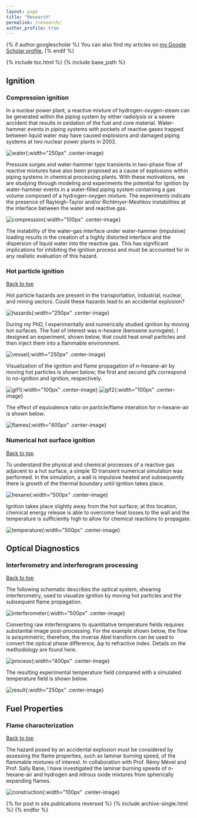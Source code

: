 ```yaml
---
layout: page
title: "Research"
permalink: /research/
author_profile: true
---
```

<a name="top"></a>

{% if author.googlescholar %}
  You can also find my articles on <u><a href="{{author.googlescholar}}">my Google Scholar profile</a>.</u>
{% endif %}

{% include toc.html %}
{% include base_path %}

## Ignition

### Compression ignition

In a nuclear power plant, a reactive mixture of hydrogen-oxygen-steam can be generated within the piping system by either radiolysis or a severe accident that results in oxidation of the fuel and core material. Water-hammer events in piping systems with pockets of reactive gases trapped between liquid water may have caused explosions and damaged piping systems at two nuclear power plants in 2002.

![water](/MySite/assets/waterhammer.png){:width="250px" .center-image} 

Pressure surges and water-hammer type transients in two-phase flow of reactive mixtures have also been proposed as a cause of explosions within piping systems in chemical processing plants. With these motivations, we are studying through modeling and experiments the potential for ignition by water-hammer events in a water-filled piping system containing a gas volume composed of a hydrogen-oxygen mixture. The experiments indicate the presence of Rayleigh-Taylor and/or Richtmyer-Meshkov instabilities at the interface between the water and reactive gas.

![compression](/MySite/assets/compression.gif){:width="100px" .center-image} 

The instability of the water-gas interface under water-hammer (impulsive) loading results in the creation of a highly distorted interface and the dispersion of liquid water into the reactive gas. This has significant implications for inhibiting the ignition process and must be accounted for in any realistic evaluation of this hazard.

### Hot particle ignition
<a href="#top">Back to top</a>

Hot particle hazards are present in the transportation, industrial, nuclear, and mining sectors. Could these hazards lead to an accidental explosion?

![hazards](/MySite/assets/hazards.png){:width="250px" .center-image}

During my PhD, I experimentally and numerically studied ignition by moving hot surfaces. The fuel of interest was n-hexane (kerosene surrogate). I designed an experiment, shown below, that could heat small particles and then inject them into a flammable environment.

![vessel](/MySite/assets/experiment.png){:width="250px" .center-image}

Visualization of the ignition and flame propagation of n-hexane-air by moving hot particles is shown below; the first and second gifs correspond to no-ignition and ignition, respectively.

![gif1](/MySite/assets/hexane1.gif){:width="100px" .center-image} ![gif2](/MySite/assets/hexane22.gif){:width="100px" .center-image}

The effect of equivalence ratio on particle/flame interation for n-hexane-air is shown below.

![flames](/MySite/assets/flames.png){:width="400px" .center-image}

### Numerical hot surface ignition
<a href="#top">Back to top</a>

To understand the physical and chemical processes of a reactive gas adjacent to a hot surface, a simple 1D transient numerical simulation was performed. In the simulation, a wall is impulsive heated and subsequently there is growth of the thermal boundary until ignition takes place.

![hexane](/MySite/assets/hexane_air.png){:width="500px" .center-image}

Ignition takes place slightly away from the hot surface; at this location, chemical energy release is able to overcome heat losses to the wall and the temperature is sufficiently high to allow for chemical reactions to propagate.

![temperature](/MySite/assets/temperature_profiles.png){:width="500px" .center-image}

## Optical Diagnostics
### Interferometry and interferogram processing
<a href="#top">Back to top</a>

The following schematic describes the optical system, shearing interferometry, used to visualize ignition by moving hot particles and the subsequent flame propagation.

![interferometer](/MySite/assets/optical_setup.png){:width="500px" .center-image}

Converting raw interferograms to quantitative temperature fields requires substantial image post-processing. For the example shown below, the flow is axisymmetric, therefore, the inverse Abel transform can be used to convert the optical phase difference, Δφ to refractive index. Details on the methodology are found here.

![process](/MySite/assets/flowchart.png){:width="400px" .center-image}

The resulting experimental temperature field compared with a simulated temperature field is shown below.

![result](/MySite/assets/temperature.png){:width="250px" .center-image}

## Fuel Properties
### Flame characterization
<a href="#top">Back to top</a>

The hazard posed by an accidental explosion must be considered by assessing the flame properties, such as laminar burning speed, of the flammable mixtures of interest. In collaboration with Prof. Rémy Mével and Prof. Sally Bane, I have investigated the laminar burning speeds of n-hexane-air and hydrogen and nitrous oxide mixtures from spherically expanding flames.

![construction](/MySite/assets/construction.gif){:width="100px" .center-image}

{% for post in site.publications reversed %}
  {% include archive-single.html %}
{% endfor %}
